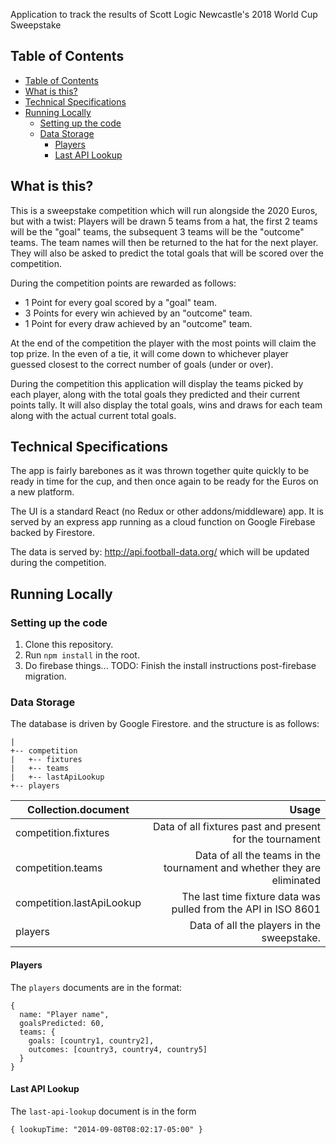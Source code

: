 Application to track the results of Scott Logic Newcastle's 2018 World Cup Sweepstake

## Table of Contents

- [Table of Contents](#table-of-contents)
- [What is this?](#what-is-this)
- [Technical Specifications](#technical-specifications)
- [Running Locally](#running-locally)
  - [Setting up the code](#setting-up-the-code)
  - [Data Storage](#data-storage)
    - [Players](#players)
    - [Last API Lookup](#last-api-lookup)

## What is this?

This is a sweepstake competition which will run alongside the 2020 Euros, but with a twist:
Players will be drawn 5 teams from a hat, the first 2 teams will be the "goal" teams, the subsequent 3 teams will be the "outcome" teams. The team names will then be returned to the hat for the next player. They will also be asked to predict the total goals that will be scored over the competition.

During the competition points are rewarded as follows:
 * 1 Point for every goal scored by a "goal" team.
 * 3 Points for every win achieved by an "outcome" team.
 * 1 Point for every draw achieved by an "outcome" team.

At the end of the competition the player with the most points will claim the top prize. In the even of a tie, it will come down to whichever player guessed closest to the correct number of goals (under or over).

During the competition this application will display the teams picked by each player, along with the total goals they predicted and their current points tally. It will also display the total goals, wins and draws for each team along with the actual current total goals.

## Technical Specifications

The app is fairly barebones as it was thrown together quite quickly to be ready in time for the cup, and then once again to be ready for the Euros on a new platform.

The UI is a standard React (no Redux or other addons/middleware) app. It is served by an express app running as a cloud function on Google Firebase backed by Firestore.

The data is served by: http://api.football-data.org/ which will be updated during the competition.

## Running Locally
### Setting up the code
1. Clone this repository.
2. Run `npm install` in the root.
3. Do firebase things... TODO: Finish the install instructions post-firebase migration.

### Data Storage
The database is driven by Google Firestore. and the structure is as follows:

```
|
+-- competition
|   +-- fixtures
|   +-- teams
|   +-- lastApiLookup
+-- players
```

| Collection.document       | Usage                                                                    |
|---------------------------|-------------------------------------------------------------------------:|
| competition.fixtures      | Data of all fixtures past and present for the tournament                 |
| competition.teams         | Data of all the teams in the tournament and whether they are eliminated  |
| competition.lastApiLookup |  The last time fixture data was pulled from the API in ISO 8601          |
| players                   | Data of all the players in the sweepstake.                               |


#### Players
The `players` documents are in the format:

```
{
  name: "Player name",
  goalsPredicted: 60,
  teams: {
    goals: [country1, country2],
    outcomes: [country3, country4, country5]
  }
}
```

#### Last API Lookup
The `last-api-lookup` document is in the form

`{ lookupTime: "2014-09-08T08:02:17-05:00" }`